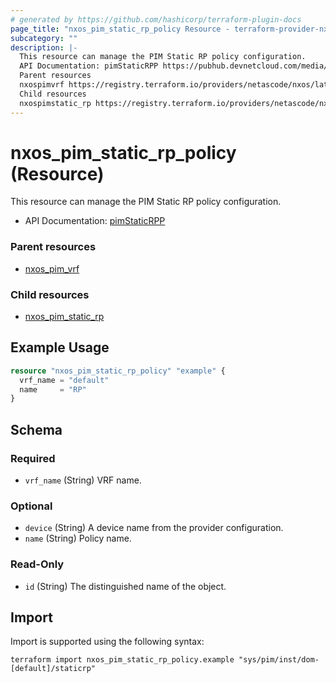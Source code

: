 ```yaml
---
# generated by https://github.com/hashicorp/terraform-plugin-docs
page_title: "nxos_pim_static_rp_policy Resource - terraform-provider-nxos"
subcategory: ""
description: |-
  This resource can manage the PIM Static RP policy configuration.
  API Documentation: pimStaticRPP https://pubhub.devnetcloud.com/media/dme-docs-10-2-2/docs/Layer%203/pim:StaticRPP/
  Parent resources
  nxospimvrf https://registry.terraform.io/providers/netascode/nxos/latest/docs/resources/pim_vrf
  Child resources
  nxospimstatic_rp https://registry.terraform.io/providers/netascode/nxos/latest/docs/resources/pim_static_rp
---
```


# nxos_pim_static_rp_policy (Resource)

This resource can manage the PIM Static RP policy configuration.

- API Documentation: [pimStaticRPP](https://pubhub.devnetcloud.com/media/dme-docs-10-2-2/docs/Layer%203/pim:StaticRPP/)

### Parent resources

- [nxos_pim_vrf](https://registry.terraform.io/providers/netascode/nxos/latest/docs/resources/pim_vrf)

### Child resources

- [nxos_pim_static_rp](https://registry.terraform.io/providers/netascode/nxos/latest/docs/resources/pim_static_rp)

## Example Usage

```terraform
resource "nxos_pim_static_rp_policy" "example" {
  vrf_name = "default"
  name     = "RP"
}
```

<!-- schema generated by tfplugindocs -->
## Schema

### Required

- `vrf_name` (String) VRF name.

### Optional

- `device` (String) A device name from the provider configuration.
- `name` (String) Policy name.

### Read-Only

- `id` (String) The distinguished name of the object.

## Import

Import is supported using the following syntax:

```shell
terraform import nxos_pim_static_rp_policy.example "sys/pim/inst/dom-[default]/staticrp"
```
